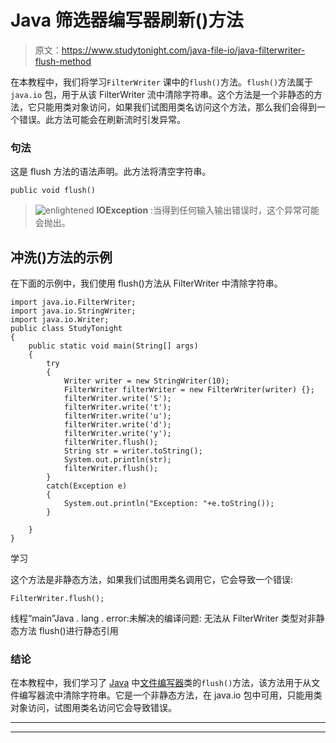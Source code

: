 # Java 筛选器编写器刷新()方法

> 原文：<https://www.studytonight.com/java-file-io/java-filterwriter-flush-method>

在本教程中，我们将学习`FilterWriter` 课中的`flush()`方法。`flush()`方法属于`java.io` 包，用于从该 FilterWriter 流中清除字符串。这个方法是一个非静态的方法，它只能用类对象访问，如果我们试图用类名访问这个方法，那么我们会得到一个错误。此方法可能会在刷新流时引发异常。

### 句法

这是 flush 方法的语法声明。此方法将清空字符串。

```
public void flush()
```

> ![enlightened](../Images/bcefbc0bebd753ed2a05f55c0b74d9f0.png "enlightened") **IOException** :当得到任何输入输出错误时，这个异常可能会抛出。

## 冲洗()方法的示例

在下面的示例中，我们使用 flush()方法从 FilterWriter 中清除字符串。

```
import java.io.FilterWriter;
import java.io.StringWriter;
import java.io.Writer;
public class StudyTonight
{
	public static void main(String[] args) 
	{
		try
		{
			Writer writer = new StringWriter(10);
			FilterWriter filterWriter = new FilterWriter(writer) {};
			filterWriter.write('S');
			filterWriter.write('t');
			filterWriter.write('u');
			filterWriter.write('d');
			filterWriter.write('y');
			filterWriter.flush();
			String str = writer.toString();
			System.out.println(str);
			filterWriter.flush();
		}
		catch(Exception e)
		{
			System.out.println("Exception: "+e.toString());
		}

	}
}
```

学习

这个方法是非静态方法，如果我们试图用类名调用它，它会导致一个错误:

```
FilterWriter.flush();
```

线程“main”Java . lang . error:未解决的编译问题:
无法从 FilterWriter 类型对非静态方法 flush()进行静态引用

### 结论

在本教程中，我们学习了 [Java](https://www.studytonight.com/java/) 中[文件编写器](https://www.studytonight.com/java-file-io/java-filewriter-class)类的`flush()`方法，该方法用于从文件编写器流中清除字符串。它是一个非静态方法，在 java.io 包中可用，只能用类对象访问，试图用类名访问它会导致错误。

* * *

* * *